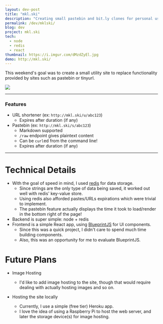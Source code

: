 ```yaml
---
layout: dev-post
title: "mkl.ski"
description: "Creating small pastebin and bit.ly clones for personal use."
permalink: /dev/mklski/
blog: dev
project: mkl.ski
tech:
  - node
  - redis
  - react
thumbnail: https://i.imgur.com/dMzdZyEl.jpg
demo: http://mkl.ski/
---
```



This weekend's goal was to create a small utility site to replace functionality provided by sites such as pastebin or tinyurl.

<img src="https://i.imgur.com/dMzdZyE.jpg" />

---

### Features

- URL shortener (ex: `http://mkl.ski/u/abc123`)
  - Expires after duration (if any)
- Pastebin (ex: `http://mkl.ski/s/abc123`)
  - Markdown supported
  - `/raw` endpoint gives plaintext content
  - Can be `curl`ed from the command line!
  - Expires after duration (if any)

---

# Technical Details
- With the goal of speed in mind, I used [redis](https://redis.io/) for data storage.
  - Since strings are the only type of data being saved, it worked out well with redis' key-value store.
  - Using redis also afforded pastes/URLs expirations which were trivial to implement.
  - The pastebin feature actually displays the time it took to load/render in the bottom right of the page!
- Backend is super simple: node + redis
- Frontend is a simple React app, using [BlueprintJS](http://blueprintjs.com/) for UI components.
  - Since this was a quick project, I didn't care to spend much time building components.
  - Also, this was an opportunity for me to evaluate BlueprintJS.

# Future Plans

- Image Hosting
  - I'd like to add image hosting to the site, though that would require dealing with actually hosting images and so on.

- Hosting the site locally
  - Currently, I use a simple (free tier) Heroku app.
  - I love the idea of using a Raspberry Pi to host the web server, and later the storage device(s) for image hosting.
